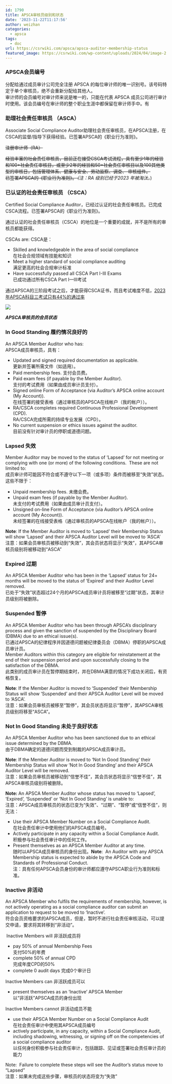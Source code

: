 ```yaml
---
id: 1790
title: APSCA审核员级别和状态
date: '2023-11-22T11:17:56'
author: weizhan
categories:
  - apsca
tags:
  - doc
url: https://csrwiki.com/apsca/apsca-auditor-membership-status
featured_image: https://csrwiki.com/wp-content/uploads/2024/04/image-2.png
---
```


### APSCA会员编号

分配给通过成员审计公司完全注册 APSCA 的每位审计师的唯一识别号。该号码特定于单个审核员，绝不会重新分配给其他人。\
审计师的会员编号对审计师来说是唯一的，只能在代表 APSCA 成员公司进行审计时使用。该会员编号在审计师的整个职业生涯中都保留在审计师手中。有

### 助理社会责任审核员 （ASCA）

Associate Social Compliance Auditor助理社会责任审核员，在APSCA注册，在CSCA的监督/指导下获得经验。已签署APSCA的《职业行为准则》。

~~注册审计师（RA）~~

~~经验丰富的社会责任审核员，目前正在接受CSCA考试流程，具有至少1年的经验和100+社会责任审核日，或至少2年的经验和50+社会责任审核日以及100其他类型的审核日，包括管理体系、健康与安全、劳动监察、调查、 审核组件。\
已签署APSCA的《职业行为准则》。*（*~~*注：RA 级别已经于2023 年被淘汰。*)

### 已认证的社会责任审核员 （CSCA）

Certified Social Compliance Auditor，已经过认证的社会责任审核员。已完成CSCA流程。已签署APSCA的《职业行为准则》。

通过认证的社会责任审核员（CSCA）的地位是一个重要的成就，并不是所有的审核员都能获得。

CSCAs are: CSCA是：

- Skilled and knowledgeable in the area of social compliance\
  在社会合规领域有技能和知识
- Meet a higher standard of social compliance auditing\
  满足更高的社会合规审计标准
- Have successfully passed all CSCA Part I-III Exams\
  已成功通过所有CSCA Part I—III考试

通过APSCA的三阶段考试之后，才能获得CSCA证书，而且考试难度不低，[2023年APSCA科目三考试只有44%的通过率](https://csrwiki.com/in-2023-only-44-of-the-apsca-subject-three-exams-passed/)

![](https://csrwiki.com/wp-content/uploads/2024/04/image-2.png)

***APSCA审核员的会员状态***

### In Good Standing 履约情况良好的

An APSCA Member Auditor who has:\
APSCA成员审核员，具有：

- Updated and signed required documentation as applicable.\
  更新并签署所需文件（如适用）。
- Paid membership fees. 支付会员费。
- Paid exam fees (if payable by the Member Auditor).\
  支付的考试费用（如果由成员审计员支付）。
- Signed online Form of Acceptance (via Auditor’s APSCA online account (My Account)).\
  在线签署的接受表格（通过审核员的APSCA在线帐户（我的帐户））。
- RA/CSCA completes required Continuous Professional Development (CPD).\
  RA/CSCA完成所需的持续专业发展（CPD）。
- No current suspension or ethics issues against the auditor.\
  目前没有针对审计员的停职或道德问题。

### Lapsed 失效

Member Auditor may be moved to the status of ‘Lapsed’ for not meeting or complying with one (or more) of the following conditions.  These are not limited to:\
成员审计师可能因不符合或不遵守以下一项（或多项）条件而被移至“失效”状态。 这些不限于：

- Unpaid membership fees. 未缴会费。
- Unpaid exam fees (if payable by the Member Auditor).\
  未支付的考试费用（如果由成员审计员支付）。
- Unsigned on-line Form of Acceptance (via Auditor’s APSCA online account (My Account)).\
  未经签署的在线接受表格（通过审核员的APSCA在线帐户（我的帐户））。

**Note**: If the Member Auditor is moved to ‘Lapsed’ their Membership Status will show ‘Lapsed’ and their APSCA Auditor Level will be moved to ‘ASCA’\
注意：如果会员审核员被移动到“失效”，其会员状态将显示“失效”，其APSCA审核员级别将被移动到“ASCA”

### Expired 过期

An APSCA Member Auditor who has been in the ‘Lapsed’ status for 24+ months will be moved to the status of ‘Expired’ and their Auditor Level removed.\
已处于“失效”状态超过24个月的APSCA成员审计员将被移至“过期”状态，其审计员级别将被删除。

### Suspended 暂停

An APSCA Member Auditor who has been through APSCA’s disciplinary process and given the sanction of suspended by the Disciplinary Board (DBMA) due to an ethical issue(s).\
已通过APSCA的纪律程序并因道德问题被纪律委员会（DBMA）停职的APSCA成员审计员。\
Member Auditors within this category are eligible for reinstatement at the end of their suspension period and upon successfully closing to the satisfaction of the DBMA.\
此类别的成员审计员在暂停期结束时，并在DBMA满意的情况下成功关闭后，有资格恢复。

**Note**: If the Member Auditor is moved to ‘Suspended’ their Membership Status will show ‘Suspended’ and their APSCA Auditor Level will be moved to ‘ASCA’.\
注意：如果会员审核员被移至“暂停”，其会员状态将显示“暂停”，其APSCA审核员级别将移至“ASCA”。

### Not In Good Standing 未处于良好状态

An APSCA Member Auditor who has been sanctioned due to an ethical issue determined by the DBMA. \
由于DBMA确定的道德问题而受到制裁的APSCA成员审计员。

**Note**: If the Member Auditor is moved to ‘Not In Good Standing’ their Membership Status will show ‘Not In Good Standing’ and their APSCA Auditor Level will be removed.\
注意：如果会员审核员被移动到“信誉不佳”，其会员状态将显示“信誉不佳”，其APSCA审核员级别将被删除。

**Note:&#xA0;**&#x41;n APSCA Member Auditor whose status has moved to ‘Lapsed’, ‘Expired’, ‘Suspended’ or ‘Not In Good Standing’ is unable to:\
注意：APSCA成员审核员的状态已变为“失效”、“过期”、“暂停”或“信誉不佳”，则无法：

- Use their APSCA Member Number on a Social Compliance Audit.\
  在社会责任审计中使用他们的APSCA成员编号。
- Actively participate in any capacity within a Social Compliance Audit.\
  积极参与社会责任审计中的任何工作。
- Present themselves as an APSCA Member Auditor at any time.\
  随时以APSCA成员审核员的身份出现。**Note**:  An Auditor with any APSCA Membership status is expected to abide by the APSCA Code and Standards of Professional Conduct.\
  注：具有任何APSCA会员身份的审计师都应遵守APSCA职业行为准则和标准。

### Inactive 非活动

An APSCA Member who fulfils the requirements of membership, however, is not actively operating as a social compliance auditor can submit an application to request to be moved to ‘Inactive’. \
符合会员资格要求的APSCA成员，但是，暂时不进行社会责任审核活动，可以提交申请，要求将其转移到“非活动”。

**&#xA0;**&#x49;nactive Members will 非活跃成员将

- pay 50% of annual Membership Fees\
  支付50%的年费
- complete 50% of annual CPD\
  完成年度CPD的50%
- complete 0 audit days 完成0个审计日

Inactive Members can 非活跃成员可以

- present themselves as an ‘Inactive’ APSCA Member\
  以“非活跃”APSCA成员的身份出现

Inactive Members cannot 非活动成员不能

- use their APSCA Member Number on a Social Compliance Audit\
  在社会责任审计中使用其APSCA成员编号
- actively participate, in any capacity, within a Social Compliance Audit, including shadowing, witnessing, or signing off on the competencies of a social compliance auditor\
  以任何身份积极参与社会责任审计，包括跟踪、见证或签署社会责任审计员的能力

Note:  Failure to complete these steps will see the Auditor’s status move to “Lapsed”\
注意：如果未完成这些步骤，审核员的状态将变为“失效”
